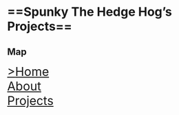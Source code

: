 # ==Spunky The Hedge Hog’s Projects==

## Map

<span style="font-size:2em"><u>><a href="HomePage.html">Home</a></u><br/><a href="AboutPage.html">About</a><br/><a href="ProjectsPage.html">Projects</a><br/></span>



